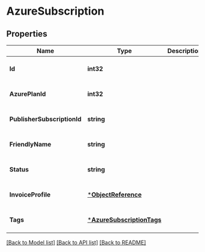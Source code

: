 # AzureSubscription

## Properties
Name | Type | Description | Notes
------------ | ------------- | ------------- | -------------
**Id** | **int32** |  | [optional] [default to null]
**AzurePlanId** | **int32** |  | [optional] [default to null]
**PublisherSubscriptionId** | **string** |  | [optional] [default to null]
**FriendlyName** | **string** |  | [optional] [default to null]
**Status** | **string** |  | [optional] [default to null]
**InvoiceProfile** | [***ObjectReference**](ObjectReference.md) |  | [optional] [default to null]
**Tags** | [***AzureSubscriptionTags**](AzureSubscriptionTags.md) |  | [optional] [default to null]

[[Back to Model list]](../README.md#documentation-for-models) [[Back to API list]](../README.md#documentation-for-api-endpoints) [[Back to README]](../README.md)


